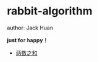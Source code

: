 # rabbit-algorithm

author: Jack Huan

**just for happy！**

- [两数之和](https://github.com/HuanBaby1314/rabbit-algorithm/algorithm/twoSum/index.ts)
